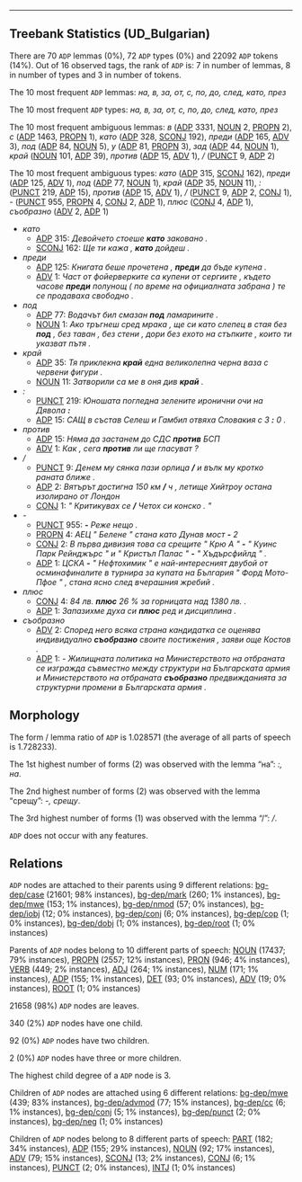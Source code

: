 

--------------------------------------------------------------------------------

## Treebank Statistics (UD_Bulgarian)

There are 70 `ADP` lemmas (0%), 72 `ADP` types (0%) and 22092 `ADP` tokens (14%).
Out of 16 observed tags, the rank of `ADP` is: 7 in number of lemmas, 8 in number of types and 3 in number of tokens.

The 10 most frequent `ADP` lemmas: <em>на, в, за, от, с, по, до, след, като, през</em>

The 10 most frequent `ADP` types:  <em>на, в, за, от, с, по, до, след, като, през</em>

The 10 most frequent ambiguous lemmas: <em>в</em> ([ADP]() 3331, [NOUN]() 2, [PROPN]() 2), <em>с</em> ([ADP]() 1463, [PROPN]() 1), <em>като</em> ([ADP]() 328, [SCONJ]() 192), <em>преди</em> ([ADP]() 165, [ADV]() 3), <em>под</em> ([ADP]() 84, [NOUN]() 5), <em>у</em> ([ADP]() 81, [PROPN]() 3), <em>зад</em> ([ADP]() 44, [NOUN]() 1), <em>край</em> ([NOUN]() 101, [ADP]() 39), <em>против</em> ([ADP]() 15, [ADV]() 1), <em>/</em> ([PUNCT]() 9, [ADP]() 2)

The 10 most frequent ambiguous types:  <em>като</em> ([ADP]() 315, [SCONJ]() 162), <em>преди</em> ([ADP]() 125, [ADV]() 1), <em>под</em> ([ADP]() 77, [NOUN]() 1), <em>край</em> ([ADP]() 35, [NOUN]() 11), <em>:</em> ([PUNCT]() 219, [ADP]() 15), <em>против</em> ([ADP]() 15, [ADV]() 1), <em>/</em> ([PUNCT]() 9, [ADP]() 2, [CONJ]() 1), <em>-</em> ([PUNCT]() 955, [PROPN]() 4, [CONJ]() 2, [ADP]() 1), <em>плюс</em> ([CONJ]() 4, [ADP]() 1), <em>съобразно</em> ([ADV]() 2, [ADP]() 1)


* <em>като</em>
  * [ADP]() 315: <em>Девойчето стоеше <b>като</b> заковано .</em>
  * [SCONJ]() 162: <em>Ще ти кажа , <b>като</b> дойдеш .</em>
* <em>преди</em>
  * [ADP]() 125: <em>Книгата беше прочетена , <b>преди</b> да бъде купена .</em>
  * [ADV]() 1: <em>Част от фойерверките са купени от сергиите , където часове <b>преди</b> полунощ ( по време на официалната забрана ) те се продаваха свободно .</em>
* <em>под</em>
  * [ADP]() 77: <em>Водачът бил смазан <b>под</b> ламарините .</em>
  * [NOUN]() 1: <em>Ако тръгнеш сред мрака , ще си като слепец в стая без <b>под</b> , без таван , без стени , дори без ехото на стъпките , които ти указват пътя .</em>
* <em>край</em>
  * [ADP]() 35: <em>Тя приклекна <b>край</b> една великолепна черна ваза с червени фигури .</em>
  * [NOUN]() 11: <em>Затворили са ме в оня див <b>край</b> .</em>
* <em>:</em>
  * [PUNCT]() 219: <em>Юношата погледна зелените иронични очи на Дявола <b>:</b></em>
  * [ADP]() 15: <em>САЩ в състав Селеш и Гамбил отвяха Словакия с 3 <b>:</b> 0 .</em>
* <em>против</em>
  * [ADP]() 15: <em>Няма да застанем до СДС <b>против</b> БСП</em>
  * [ADV]() 1: <em>Как , сега <b>против</b> ли ще гласуват ?</em>
* <em>/</em>
  * [PUNCT]() 9: <em>Денем му сянка пази орлица <b>/</b> и вълк му кротко раната ближе .</em>
  * [ADP]() 2: <em>Вятърът достигна 150 км <b>/</b> ч , летище Хийтроу остана изолирано от Лондон</em>
  * [CONJ]() 1: <em>" Критикувах се <b>/</b> Четох си конско . "</em>
* <em>-</em>
  * [PUNCT]() 955: <em><b>-</b> Реже нещо .</em>
  * [PROPN]() 4: <em>АЕЦ " Белене " стана като Дунав мост <b>-</b> 2</em>
  * [CONJ]() 2: <em>В първа дивизия това са срещите " Крю А " <b>-</b> " Куинс Парк Рейнджърс " и " Кристъл Палас " <b>-</b> " Хъдърсфийлд " .</em>
  * [ADP]() 1: <em>ЦСКА <b>-</b> " Нефтохимик " е най-интересният двубой от осминафиналите в турнира за купата на България " Форд Мото-Пфое " , стана ясно след вчерашния жребий .</em>
* <em>плюс</em>
  * [CONJ]() 4: <em>84 лв. <b>плюс</b> 26 % за горницата над 1380 лв. .</em>
  * [ADP]() 1: <em>Запазихме духа си <b>плюс</b> ред и дисциплина .</em>
* <em>съобразно</em>
  * [ADV]() 2: <em>Според него всяка страна кандидатка се оценява индивидуално <b>съобразно</b> своите постижения , заяви още Костов .</em>
  * [ADP]() 1: <em>- Жилищната политика на Министерството на отбраната се изгражда съвместно между структури на Българската армия и Министерството на отбраната <b>съобразно</b> предвижданията за структурни промени в Българската армия .</em>

## Morphology

The form / lemma ratio of `ADP` is 1.028571 (the average of all parts of speech is 1.728233).

The 1st highest number of forms (2) was observed with the lemma “на”: <em>:, на</em>.

The 2nd highest number of forms (2) was observed with the lemma “срещу”: <em>-, срещу</em>.

The 3rd highest number of forms (1) was observed with the lemma “/”: <em>/</em>.

`ADP` does not occur with any features.


## Relations

`ADP` nodes are attached to their parents using 9 different relations: [bg-dep/case]() (21601; 98% instances), [bg-dep/mark]() (260; 1% instances), [bg-dep/mwe]() (153; 1% instances), [bg-dep/nmod]() (57; 0% instances), [bg-dep/iobj]() (12; 0% instances), [bg-dep/conj]() (6; 0% instances), [bg-dep/cop]() (1; 0% instances), [bg-dep/dobj]() (1; 0% instances), [bg-dep/root]() (1; 0% instances)

Parents of `ADP` nodes belong to 10 different parts of speech: [NOUN]() (17437; 79% instances), [PROPN]() (2557; 12% instances), [PRON]() (946; 4% instances), [VERB]() (449; 2% instances), [ADJ]() (264; 1% instances), [NUM]() (171; 1% instances), [ADP]() (155; 1% instances), [DET]() (93; 0% instances), [ADV]() (19; 0% instances), [ROOT]() (1; 0% instances)

21658 (98%) `ADP` nodes are leaves.

340 (2%) `ADP` nodes have one child.

92 (0%) `ADP` nodes have two children.

2 (0%) `ADP` nodes have three or more children.

The highest child degree of a `ADP` node is 3.

Children of `ADP` nodes are attached using 6 different relations: [bg-dep/mwe]() (439; 83% instances), [bg-dep/advmod]() (77; 15% instances), [bg-dep/cc]() (6; 1% instances), [bg-dep/conj]() (5; 1% instances), [bg-dep/punct]() (2; 0% instances), [bg-dep/neg]() (1; 0% instances)

Children of `ADP` nodes belong to 8 different parts of speech: [PART]() (182; 34% instances), [ADP]() (155; 29% instances), [NOUN]() (92; 17% instances), [ADV]() (79; 15% instances), [SCONJ]() (13; 2% instances), [CONJ]() (6; 1% instances), [PUNCT]() (2; 0% instances), [INTJ]() (1; 0% instances)

